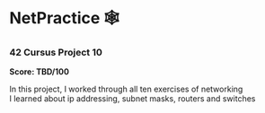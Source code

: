 # NetPractice 🕸️

### 42 Cursus Project 10

**Score: TBD/100**

In this project, I worked through all ten exercises of networking <br/>
I learned about ip addressing, subnet masks, routers and switches
